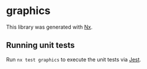 # graphics

This library was generated with [Nx](https://nx.dev).

## Running unit tests

Run `nx test graphics` to execute the unit tests via [Jest](https://jestjs.io).
